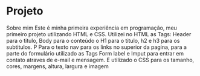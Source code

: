 # Projeto
Sobre mim
Este é minha primeira experiência em programação, meu primeiro projeto  utilizando HTML e CSS. Utilizei no HTML as Tags: Header para o titulo, Body para o conteúdo o H1 para o titulo, h2 e h3 para os subtitulos. P Para o texto nav para os links no superior da pagina, para a parte do formulário utilizado as Tags  Form label e Imput para entrar em contato atraves de e-mail e mensagem. E utilizado o CSS para os tamanho, cores, margens, altura, largura e imagem
